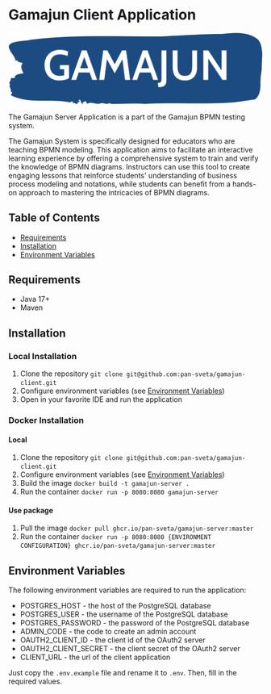 # Gamajun Client Application

![Logo](src\main\resources\logo.png)

The Gamajun Server Application is a part of the Gamajun BPMN testing system.

The Gamajun System is specifically designed for educators who are teaching BPMN modeling.
This application aims to facilitate an interactive learning experience by offering a comprehensive system to train and verify the knowledge of BPMN diagrams.
Instructors can use this tool to create engaging lessons that reinforce students' understanding of business process modeling and notations, while students can benefit from a hands-on approach to mastering the intricacies of BPMN diagrams.

## Table of Contents

- [Requirements](#requirements)
- [Installation](#installation)
- [Environment Variables](#environment-variables)

## Requirements
- Java 17+
- Maven

## Installation
### Local Installation
1. Clone the repository ```git clone git@github.com:pan-sveta/gamajun-client.git```
2. Configure environment variables (see [Environment Variables](#environment-variables))
3. Open in your favorite IDE and run the application

### Docker Installation
#### Local
1. Clone the repository ```git clone git@github.com:pan-sveta/gamajun-client.git```
2. Configure environment variables (see [Environment Variables](#environment-variables))
3. Build the image ```docker build -t gamajun-server .```
4. Run the container ```docker run -p 8080:8080 gamajun-server```

#### Use package
1. Pull the image ```docker pull ghcr.io/pan-sveta/gamajun-server:master```
2. Run the container ```docker run -p 8080:8080 {ENVIRONMENT CONFIGURATION} ghcr.io/pan-sveta/gamajun-server:master```

## Environment Variables
The following environment variables are required to run the application:

- POSTGRES_HOST - the host of the PostgreSQL database
- POSTGRES_USER - the username of the PostgreSQL database
- POSTGRES_PASSWORD - the password of the PostgreSQL database
- ADMIN_CODE - the code to create an admin account
- OAUTH2_CLIENT_ID - the client id of the OAuth2 server
- OAUTH2_CLIENT_SECRET - the client secret of the OAuth2 server
- CLIENT_URL - the url of the client application

Just copy the ```.env.example``` file and rename it to ```.env```. Then, fill in the required values.
